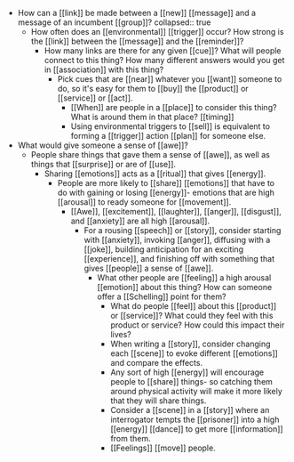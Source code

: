- How can a [[link]] be made between a [[new]] [[message]] and a message of an incumbent [[group]]?
  collapsed:: true
	- How often does an [[environmental]] [[trigger]] occur? How strong is the [[link]] between the [[message]] and the [[reminder]]?
		- How many links are there for any given [[cue]]? What will people connect to this thing? How many different answers would you get in [[association]] with this thing?
			- Pick cues that are [[near]] whatever you [[want]] someone to do, so it's easy for them to [[buy]] the [[product]] or [[service]] or [[act]].
				- [[When]] are people in a [[place]] to consider this thing? What is around them in that place? [[timing]]
				- Using environmental triggers to [[sell]] is equivalent to forming a [[trigger]] action [[plan]] for someone else.
- What would give someone a sense of [[awe]]?
	- People share things that gave them a sense of [[awe]], as well as things that [[surprise]] or are of [[use]].
		- Sharing [[emotions]] acts as a [[ritual]] that gives [[energy]].
			- People are more likely to [[share]]  [[emotions]] that have to do with gaining or losing [[energy]]- emotions that are high [[arousal]] to ready someone for [[movement]].
				- [[Awe]], [[excitement]], [[laughter]], [[anger]], [[disgust]], and [[anxiety]] are all high [[arousal]].
					- For a rousing [[speech]] or [[story]], consider starting with [[anxiety]], invoking [[anger]], diffusing with a [[joke]], building anticipation for an exciting [[experience]], and finishing off with something that gives [[people]] a sense of [[awe]].
						- What other people are [[feeling]] a high arousal [[emotion]] about this thing? How can someone offer a [[Schelling]] point for them?
							- What do people [[feel]] about this [[product]] or [[service]]?  What could they feel with this product or service? How could this impact their lives?
							- When writing a [[story]], consider changing each [[scene]] to evoke different [[emotions]] and compare the effects.
							- Any sort of high [[energy]] will encourage people to [[share]] things- so catching them around physical activity will make it more likely that they will share things.
							- Consider a [[scene]] in a [[story]] where an interrogator tempts the [[prisoner]] into a high [[energy]] [[dance]] to get more [[information]] from them.
							- [[Feelings]] [[move]] people.
